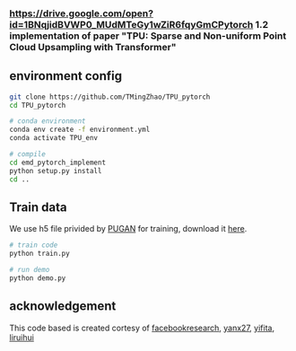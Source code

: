 ### https://drive.google.com/open?id=1BNqjidBVWP0_MUdMTeGy1wZiR6fqyGmCPytorch 1.2 implementation of paper "TPU: Sparse and Non-uniform Point Cloud Upsampling with Transformer"

## environment config

```bash
git clone https://github.com/TMingZhao/TPU_pytorch
cd TPU_pytorch

# conda environment
conda env create -f environment.yml
conda activate TPU_env

# compile
cd emd_pytorch_implement
python setup.py install
cd ..

```

## Train data

We use h5 file privided by [PUGAN](https://github.com/UncleMEDM/PUGAN-pytorch)  for training, download it [here]([PUGAN](https://drive.google.com/open?id=1BNqjidBVWP0_MUdMTeGy1wZiR6fqyGmC)).

```bash
# train code
python train.py 

# run demo
python demo.py
```

## acknowledgement

This code based is created cortesy of [facebookresearch](https://github.com/facebookresearch/detr), [yanx27](https://github.com/yanx27/Pointnet_Pointnet2_pytorch), [yifita](https://github.com/yifita/3PU_pytorch), [liruihui](https://github.com/liruihui/PU-GAN)
